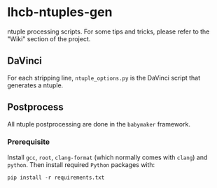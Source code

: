 # lhcb-ntuples-gen
ntuple processing scripts. For some tips and tricks, please refer to the "Wiki"
section of the project.


## DaVinci
For each stripping line, `ntuple_options.py` is the DaVinci script that
generates a ntuple.


## Postprocess
All ntuple postprocessing are done in the `babymaker` framework.

### Prerequisite
Install `gcc`, `root`, `clang-format` (which normally comes with `clang`) and
`python`. Then install required `Python` packages with:
```
pip install -r requirements.txt
```
